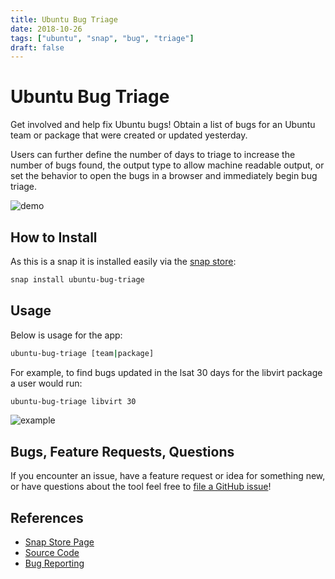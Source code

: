 ```yaml
---
title: Ubuntu Bug Triage
date: 2018-10-26
tags: ["ubuntu", "snap", "bug", "triage"]
draft: false
---
```


# Ubuntu Bug Triage

Get involved and help fix Ubuntu bugs! Obtain a list of bugs for an Ubuntu team or package that were created or updated yesterday.

Users can further define the number of days to triage to increase the number of bugs found, the output type to allow machine readable output, or set the behavior to open the bugs in a browser and immediately begin bug triage.

![demo](/img/projects/ubuntu-bug-triage/cli.gif#center)

## How to Install

As this is a snap it is installed easily via the [snap store](https://snapcraft.io/ubuntu-bug-triage):

```bash
snap install ubuntu-bug-triage
```

## Usage

Below is usage for the app:

```bash
ubuntu-bug-triage [team|package]
```

For example, to find bugs updated in the lsat 30 days for the libvirt package a user would run:

```bash
ubuntu-bug-triage libvirt 30
```

![example](/img/projects/ubuntu-bug-triage/example.png#center)

## Bugs, Feature Requests, Questions

If you encounter an issue, have a feature request or idea for something new, or have questions about the tool feel free to [file a GitHub issue](https://github.com/powersj/ubuntu-bug-triage/issues/new)!

## References

* [Snap Store Page](https://snapcraft.io/ubuntu-bug-triage)
* [Source Code](https://github.com/powersj/ubuntu-bug-triage)
* [Bug Reporting](https://github.com/powersj/ubuntu-bug-triage/issues/new)
